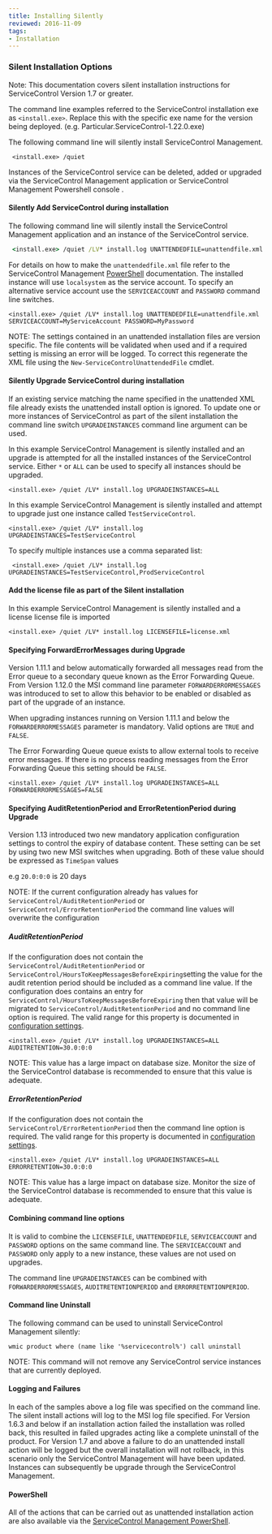 ```yaml
---
title: Installing Silently
reviewed: 2016-11-09
tags:
- Installation
---
```


### Silent Installation Options

Note: This documentation covers silent installation instructions for ServiceControl Version 1.7 or greater.

The command line examples referred to the ServiceControl installation exe as `<install.exe>`.   Replace this with the specific exe name for the version being deployed.  (e.g. Particular.ServiceControl-1.22.0.exe)


The following command line will silently install ServiceControl Management.

```dos
 <install.exe> /quiet
```

Instances of the ServiceControl service can be deleted, added or upgraded via the ServiceControl Management application or ServiceControl Management Powershell console .


#### Silently Add ServiceControl during installation

The following command line will silently install the ServiceControl Management application and an instance of the ServiceControl service.

```bat
 <install.exe> /quiet /LV* install.log UNATTENDEDFILE=unattendfile.xml
```

For details on how to make the `unattendedfile.xml` file refer to the ServiceControl Management [PowerShell](installation-powershell.md) documentation. The installed instance will use `localsystem` as the service account. To specify an alternative service account use the `SERVICEACCOUNT` and `PASSWORD` command line switches.

```dos
<install.exe> /quiet /LV* install.log UNATTENDEDFILE=unattendfile.xml SERVICEACCOUNT=MyServiceAccount PASSWORD=MyPassword
```

NOTE: The settings contained in an unattended installation files are version specific. The file contents will be validated when used and if a required setting is missing an error will be logged. To correct this regenerate the XML file using the `New-ServiceControlUnattendedFile` cmdlet.


#### Silently Upgrade ServiceControl during installation

If an existing service matching the name specified in the unattended XML file already exists the unattended install option is ignored. To update one or more instances of ServiceControl as part of the silent installation the command line switch `UPGRADEINSTANCES` command line argument can be used.

In this example ServiceControl Management is silently installed and an upgrade is attempted for all the installed instances of the ServiceControl service. Either `*` or `ALL` can be used to specify all instances should be upgraded.

```dos
<install.exe> /quiet /LV* install.log UPGRADEINSTANCES=ALL
```

In this example ServiceControl Management is silently installed and attempt to upgrade just one instance called `TestServiceControl`.

```dos
<install.exe> /quiet /LV* install.log UPGRADEINSTANCES=TestServiceControl
```

To specify multiple instances use a comma separated list:

```dos
 <install.exe> /quiet /LV* install.log UPGRADEINSTANCES=TestServiceControl,ProdServiceControl
```


#### Add the license file as part of the Silent installation

In this example ServiceControl Management is silently installed and a license license file is imported

```dos
<install.exe> /quiet /LV* install.log LICENSEFILE=license.xml
```


#### Specifying ForwardErrorMessages during Upgrade

Version 1.11.1 and below automatically forwarded all messages read from the Error queue to a secondary queue known as the Error Forwarding Queue. From Version 1.12.0 the MSI command line parameter `FORWARDERRORMESSAGES` was introduced to set to allow this behavior to be enabled or disabled as part of the upgrade of an instance.

When upgrading instances running on Version 1.11.1 and below the `FORWARDERRORMESSAGES` parameter is mandatory. Valid options are `TRUE` and `FALSE`.

The Error Forwarding Queue queue exists to allow external tools to receive error messages. If there is no process reading messages from the Error Forwarding Queue this setting should be `FALSE`.

```dos
<install.exe> /quiet /LV* install.log UPGRADEINSTANCES=ALL FORWARDERRORMESSAGES=FALSE
```


#### Specifying AuditRetentionPeriod and ErrorRetentionPeriod during Upgrade

Version 1.13 introduced two new mandatory application configuration settings to control the expiry of database content. These setting can be set by using two new MSI switches when upgrading. Both of these value should be expressed as `TimeSpan` values

e.g `20.0:0:0` is 20 days

NOTE: If the current configuration already has values for `ServiceControl/AuditRetentionPeriod` or `ServiceControl/ErrorRetentionPeriod` the command line values will  overwrite the configuration


##### AuditRetentionPeriod

If the configuration does not contain the `ServiceControl/AuditRetentionPeriod` or `ServiceControl/HoursToKeepMessagesBeforeExpiring`setting the value for the audit retention period should be included as a command line value. If the configuration does contains an entry for  `ServiceControl/HoursToKeepMessagesBeforeExpiring` then that value will be migrated to `ServiceControl/AuditRetentionPeriod` and no command line option is required. The valid range for this property is documented in [configuration settings](creating-config-file.md).

```dos
<install.exe> /quiet /LV* install.log UPGRADEINSTANCES=ALL AUDITRETENTION=30.0:0:0
```

NOTE: This value has a large impact on database size. Monitor the size of the ServiceControl database is recommended to ensure that this value is adequate.


##### ErrorRetentionPeriod

If the configuration does not contain the `ServiceControl/ErrorRetentionPeriod` then the command line option is required. The valid range for this property is documented in [configuration settings](creating-config-file.md).

```dos
<install.exe> /quiet /LV* install.log UPGRADEINSTANCES=ALL ERRORRETENTION=30.0:0:0
```

NOTE: This value has a large impact on database size. Monitor the size of the ServiceControl database is recommended to ensure that this value is adequate.


#### Combining command line options

It is valid to combine the `LICENSEFILE`, `UNATTENDEDFILE`,  `SERVICEACCOUNT` and `PASSWORD` options on the same command line. The `SERVICEACCOUNT` and `PASSWORD` only apply to a new instance, these values are not used on upgrades.

The command line `UPGRADEINSTANCES` can be combined with `FORWARDERRORMESSAGES`, `AUDITRETENTIONPERIOD` and `ERRORRETENTIONPERIOD`.


#### Command line Uninstall

The following command can be used to uninstall ServiceControl Management silently:

```dos
wmic product where (name like '%servicecontrol%') call uninstall
```

NOTE: This command will not remove any ServiceControl service instances that are currently deployed.


#### Logging and Failures

In each of the samples above a log file was specified on the command line. The silent install actions will log to the MSI log file specified. For Version 1.6.3 and below if an installation action failed the installation was rolled back, this resulted in failed upgrades acting like a complete uninstall of the product. For Version 1.7 and above a failure to do an unattended install action will be logged but the overall installation will not rollback, in this scenario only the ServiceControl Management will have been updated. Instances can subsequently be upgrade through the ServiceControl Management.


#### PowerShell

All of the actions that can be carried out as unattended installation action are also available via the [ServiceControl Management PowerShell](installation-powershell.md).
